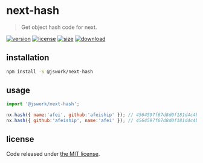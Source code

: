 # next-hash
> Get object hash code for next.

[![version][version-image]][version-url]
[![license][license-image]][license-url]
[![size][size-image]][size-url]
[![download][download-image]][download-url]

## installation
```bash
npm install -S @jswork/next-hash
```

## usage
```js
import '@jswork/next-hash';

nx.hash({ name:'afei', github:'afeiship' }); // 4564597f67d8d0f181d4c4b149834a1994afc7e3
nx.hash({ github:'afeiship', name:'afei' }); // 4564597f67d8d0f181d4c4b149834a1994afc7e3
```

## license
Code released under [the MIT license](https://github.com/afeiship/next-hash/blob/master/LICENSE.txt).

[version-image]: https://img.shields.io/npm/v/@jswork/next-hash
[version-url]: https://npmjs.org/package/@jswork/next-hash

[license-image]: https://img.shields.io/npm/l/@jswork/next-hash
[license-url]: https://github.com/afeiship/next-hash/blob/master/LICENSE.txt

[size-image]: https://img.shields.io/bundlephobia/minzip/@jswork/next-hash
[size-url]: https://github.com/afeiship/next-hash/blob/master/dist/next-hash.min.js

[download-image]: https://img.shields.io/npm/dm/@jswork/next-hash
[download-url]: https://www.npmjs.com/package/@jswork/next-hash

